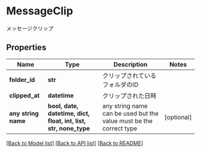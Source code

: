 # MessageClip

メッセージクリップ

## Properties
Name | Type | Description | Notes
------------ | ------------- | ------------- | -------------
**folder_id** | **str** | クリップされているフォルダのID | 
**clipped_at** | **datetime** | クリップされた日時 | 
**any string name** | **bool, date, datetime, dict, float, int, list, str, none_type** | any string name can be used but the value must be the correct type | [optional]

[[Back to Model list]](../README.md#documentation-for-models) [[Back to API list]](../README.md#documentation-for-api-endpoints) [[Back to README]](../README.md)


